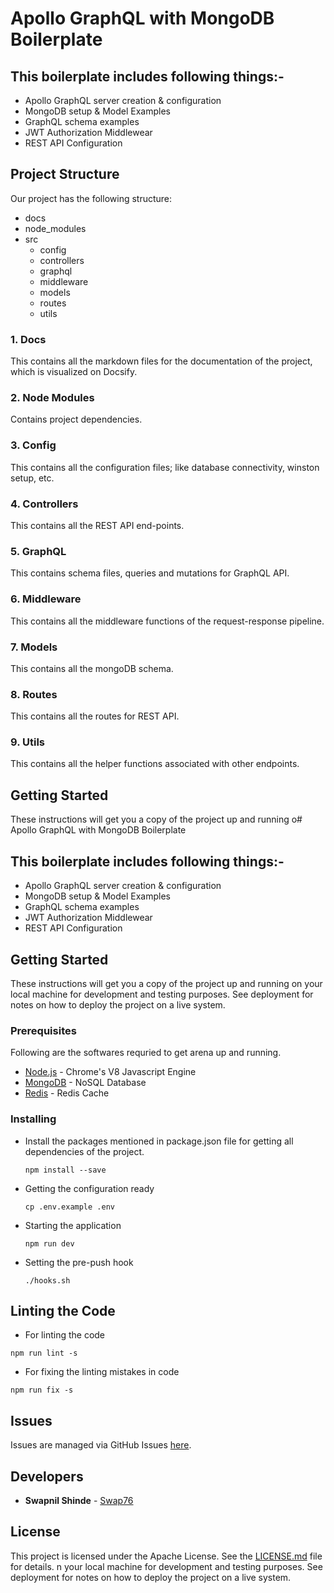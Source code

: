 # Apollo GraphQL with MongoDB Boilerplate

## This boilerplate includes following things:-
- Apollo GraphQL server creation & configuration
- MongoDB setup & Model Examples
- GraphQL schema examples
- JWT Authorization Middlewear
- REST API Configuration

## Project Structure

Our project has the following structure:
  * docs
  * node_modules
  * src
    * config
    * controllers
    * graphql
    * middleware
    * models
    * routes
    * utils

  ### 1. Docs
  This contains all the markdown files for the documentation of the project, which is visualized on Docsify.
  
  ### 2. Node Modules
  Contains project dependencies.

  ### 3. Config
  This contains all the configuration files; like database connectivity, winston setup, etc.

  ### 4. Controllers
  This contains all the REST API end-points.

  ### 5. GraphQL
  This contains schema files, queries and mutations for GraphQL API.

  ### 6. Middleware
  This contains all the middleware functions of the request-response pipeline.

  ### 7. Models
  This contains all the mongoDB schema.

  ### 8. Routes
  This contains all the routes for REST API.

  ### 9. Utils
  This contains all the helper functions associated with other endpoints.

## Getting Started

These instructions will get you a copy of the project up and running o# Apollo GraphQL with MongoDB Boilerplate

## This boilerplate includes following things:-
- Apollo GraphQL server creation & configuration
- MongoDB setup & Model Examples
- GraphQL schema examples
- JWT Authorization Middlewear
- REST API Configuration

## Getting Started

These instructions will get you a copy of the project up and running on your local machine for development and testing purposes. See deployment for notes on how to deploy the project on a live system.

### Prerequisites

Following are the softwares requried to get arena up and running.
* [Node.js](https://nodejs.org) - Chrome's V8 Javascript Engine
* [MongoDB](https://mongodb.org) - NoSQL Database
* [Redis](https://redis.io/) - Redis Cache

### Installing

- Install the packages mentioned in package.json file for getting all dependencies of the project.
  ```
  npm install --save
  ```
- Getting the configuration ready
  ```
  cp .env.example .env
  ```
- Starting the application
  ```
  npm run dev
  ```

- Setting the pre-push hook
  ```
  ./hooks.sh
  ```

## Linting the Code

- For linting the code
```
npm run lint -s
```

- For fixing the linting mistakes in code
```
npm run fix -s
```

## Issues

Issues are managed via GitHub Issues [here](https://github.com/Swap76/Apollo-GraphQL-Mongo-Boilerplate/issues).

## Developers

* **Swapnil Shinde** - [Swap76](https://github.com/Swap76)

## License

This project is licensed under the Apache License. See the [LICENSE.md](https://github.com/Swap76/Apollo-GraphQL-Mongo-Boilerplate/blob/master/LICENSE) file for details.
n your local machine for development and testing purposes. See deployment for notes on how to deploy the project on a live system.